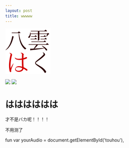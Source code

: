 ```yaml
---
layout: post
title: wwwww
---
```


![image1](/assets/favicon.png)

<audio id="touhou" preload='none'>
  <source src="/assets/audio/touhou.mp3" type="audio/mpeg">
</audio>
<a href="#" id="audioPlay"><img src="https://img.icons8.com/material/30/000000/play.png"></a> 
<a href="#" id="audioStop"><img src="https://img.icons8.com/material/30/000000/stop.png"></a>

<script>
    var yourAudio = document.getElementById('touhou'),
    ctrl = document.getElementById('audioPlay');
    var playIcon = "<img src=\"https://img.icons8.com/material/30/000000/play.png\">",
        pauseIcon = "<img src=\"https://img.icons8.com/material/30/000000/pause.png\">";

    var pause = true;

    ctrl.onclick = function () {
    // Update the Button
    ctrl.innerHTML = pause ? pauseIcon : playIcon;

    // Update the Audio
    if (pause) {
      yourAudio.play();
    } else {
      yourAudio.pause();
    }

    // Prevent Default Action
    pause = !pause;
    return false;
    };

    var stop = document.getElementById('audioStop');
    stop.onclick = function () {
      yourAudio.pause();
      yourAudio.currentTime = 0;
      ctrl.innerHTML = playIcon;
      return false;
    }
</script>

<!--more-->

# はははははは

才不是バカ呢！！！！

不用测了

fun
    var yourAudio = document.getElementById('touhou'),

